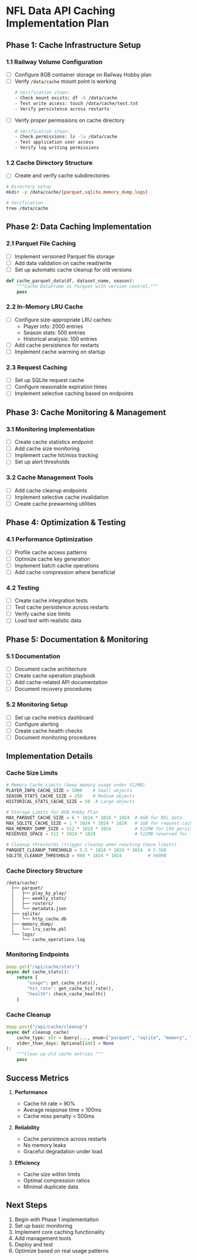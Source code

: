 # NFL Data API Caching Implementation Plan

## Phase 1: Cache Infrastructure Setup

### 1.1 Railway Volume Configuration
- [ ] Configure 8GB container storage on Railway Hobby plan
- [ ] Verify `/data/cache` mount point is working
  ```bash
  # Verification steps:
  - Check mount exists: df -h /data/cache
  - Test write access: touch /data/cache/test.txt
  - Verify persistence across restarts
  ```
- [ ] Verify proper permissions on cache directory
  ```bash
  # Verification steps:
  - Check permissions: ls -la /data/cache
  - Test application user access
  - Verify log writing permissions
  ```

### 1.2 Cache Directory Structure
- [ ] Create and verify cache subdirectories:
```bash
# Directory setup
mkdir -p /data/cache/{parquet,sqlite,memory_dump,logs}

# Verification
tree /data/cache
```

## Phase 2: Data Caching Implementation

### 2.1 Parquet File Caching
- [ ] Implement versioned Parquet file storage
- [ ] Add data validation on cache read/write
- [ ] Set up automatic cache cleanup for old versions
```python
def cache_parquet_data(df, dataset_name, season):
    """Cache DataFrame as Parquet with version control."""
    pass
```

### 2.2 In-Memory LRU Cache
- [ ] Configure size-appropriate LRU caches:
  - Player info: 2000 entries
  - Season stats: 500 entries
  - Historical analysis: 100 entries
- [ ] Add cache persistence for restarts
- [ ] Implement cache warming on startup

### 2.3 Request Caching
- [ ] Set up SQLite request cache
- [ ] Configure reasonable expiration times
- [ ] Implement selective caching based on endpoints

## Phase 3: Cache Monitoring & Management

### 3.1 Monitoring Implementation
- [ ] Create cache statistics endpoint
- [ ] Add cache size monitoring
- [ ] Implement cache hit/miss tracking
- [ ] Set up alert thresholds

### 3.2 Cache Management Tools
- [ ] Add cache cleanup endpoints
- [ ] Implement selective cache invalidation
- [ ] Create cache prewarming utilities

## Phase 4: Optimization & Testing

### 4.1 Performance Optimization
- [ ] Profile cache access patterns
- [ ] Optimize cache key generation
- [ ] Implement batch cache operations
- [ ] Add cache compression where beneficial

### 4.2 Testing
- [ ] Create cache integration tests
- [ ] Test cache persistence across restarts
- [ ] Verify cache size limits
- [ ] Load test with realistic data

## Phase 5: Documentation & Monitoring

### 5.1 Documentation
- [ ] Document cache architecture
- [ ] Create cache operation playbook
- [ ] Add cache-related API documentation
- [ ] Document recovery procedures

### 5.2 Monitoring Setup
- [ ] Set up cache metrics dashboard
- [ ] Configure alerting
- [ ] Create cache health checks
- [ ] Document monitoring procedures

## Implementation Details

### Cache Size Limits
```python
# Memory Cache Limits (keep memory usage under 512MB)
PLAYER_INFO_CACHE_SIZE = 1000    # Small objects
SEASON_STATS_CACHE_SIZE = 250    # Medium objects
HISTORICAL_STATS_CACHE_SIZE = 50  # Large objects

# Storage Limits for 8GB Hobby Plan
MAX_PARQUET_CACHE_SIZE = 6 * 1024 * 1024 * 1024  # 6GB for NFL data
MAX_SQLITE_CACHE_SIZE = 1 * 1024 * 1024 * 1024   # 1GB for request cache
MAX_MEMORY_DUMP_SIZE = 512 * 1024 * 1024         # 512MB for LRU persistence
RESERVED_SPACE = 512 * 1024 * 1024               # 512MB reserved for logs and system

# Cleanup thresholds (trigger cleanup when reaching these limits)
PARQUET_CLEANUP_THRESHOLD = 5.5 * 1024 * 1024 * 1024  # 5.5GB
SQLITE_CLEANUP_THRESHOLD = 900 * 1024 * 1024          # 900MB
```

### Cache Directory Structure
```
/data/cache/
  ├── parquet/
  │   ├── play_by_play/
  │   ├── weekly_stats/
  │   ├── rosters/
  │   └── metadata.json
  ├── sqlite/
  │   └── http_cache.db
  ├── memory_dump/
  │   └── lru_cache.pkl
  └── logs/
      └── cache_operations.log
```

### Monitoring Endpoints
```python
@app.get("/api/cache/stats")
async def cache_stats():
    return {
        "usage": get_cache_stats(),
        "hit_rate": get_cache_hit_rate(),
        "health": check_cache_health()
    }
```

### Cache Cleanup
```python
@app.post("/api/cache/cleanup")
async def cleanup_cache(
    cache_type: str = Query(..., enum=["parquet", "sqlite", "memory", "all"]),
    older_than_days: Optional[int] = None
):
    """Clean up old cache entries."""
    pass
```

## Success Metrics

1. **Performance**
   - Cache hit rate > 90%
   - Average response time < 100ms
   - Cache miss penalty < 500ms

2. **Reliability**
   - Cache persistence across restarts
   - No memory leaks
   - Graceful degradation under load

3. **Efficiency**
   - Cache size within limits
   - Optimal compression ratios
   - Minimal duplicate data

## Next Steps

1. Begin with Phase 1 implementation
2. Set up basic monitoring
3. Implement core caching functionality
4. Add management tools
5. Deploy and test
6. Optimize based on real usage patterns 